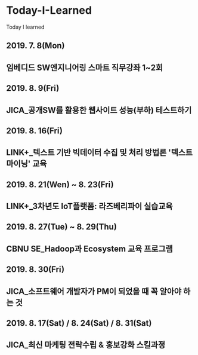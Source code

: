 # Today-I-Learned
Today I learned

<h2> 2019. 7. 8(Mon)<h2>
임베디드 SW엔지니어링 스마트 직무강좌 1~2회

<h2> 2019. 8. 9(Fri)<h2>
JICA_공개SW를 활용한 웹사이트 성능(부하) 테스트하기

<h2> 2019. 8. 16(Fri)<h2>
LINK+_텍스트 기반 빅데이터 수집 및 처리 방법론 '텍스트마이닝' 교육

<h2> 2019. 8. 21(Wen) ~ 8. 23(Fri)<h2>
LINK+_3차년도 IoT플랫폼: 라즈베리파이 실습교육

<h2> 2019. 8. 27(Tue) ~ 8. 29(Thu)<h2>
CBNU SE_Hadoop과 Ecosystem 교육 프로그램

<h2> 2019. 8. 30(Fri)<h2>
JICA_소프트웨어 개발자가 PM이 되었을 때 꼭 알아야 하는 것

<h2> 2019. 8. 17(Sat) / 8. 24(Sat) / 8. 31(Sat)<h2>
JICA_최신 마케팅 전략수립 & 홍보강화 스킬과정 